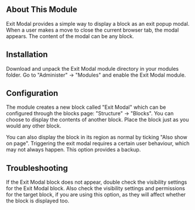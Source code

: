 ## About This Module

Exit Modal provides a simple way to display a block as an exit popup modal. When a user makes a move to close the current browser tab, the modal appears. The content of the modal can be any block.

## Installation

Download and unpack the Exit Modal module directory in your modules folder.
Go to "Administer" -> "Modules" and enable the Exit Modal module.


## Configuration
The module creates a new block called "Exit Modal" which can be configured through the blocks page: "Structure" -> "Blocks". You can choose to display the contents of another block. Place the block just as you would any other block.

You can also display the block in its region as normal by ticking "Also show on page". Triggering the exit modal requires a certain user behaviour, which may not always happen. This option provides a backup.


## Troubleshooting

If the Exit Modal block does not appear, double check the visibility settings for the Exit Modal block. Also check the visibility settings and permissions for the target block, if you are using this option, as they will affect whether the block is displayed too.
